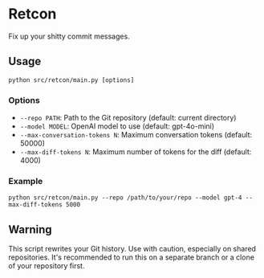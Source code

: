 # Retcon

Fix up your shitty commit messages.

## Usage

```
python src/retcon/main.py [options]
```

### Options

- `--repo PATH`: Path to the Git repository (default: current directory)
- `--model MODEL`: OpenAI model to use (default: gpt-4o-mini)
- `--max-conversation-tokens N`: Maximum conversation tokens (default: 50000)
- `--max-diff-tokens N`: Maximum number of tokens for the diff (default: 4000)

### Example

```
python src/retcon/main.py --repo /path/to/your/repo --model gpt-4 --max-diff-tokens 5000
```

## Warning

This script rewrites your Git history. Use with caution, especially on shared repositories. It's recommended to run this on a separate branch or a clone of your repository first.
